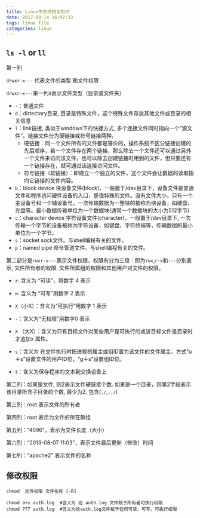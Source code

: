 ```yaml
---
title: Linux中文件相关知识
date: 2017-09-14 16:02:33
tags: linux file
categories: linux
---
```


## `ls -l` or `ll`

<!-- more -->

第一列

`drwxr-x---` 代表文件的类型 和文件权限

`drwxr-x---`第一列`d`表示文件类型（目录或文件夹）


- `-`：普通文件 
- `d`：dirtectory目录, 目录是特殊文件，这个特殊文件存放其他文件或目录的相关信息   
- `l`：link链接, 类似于windows下的快捷方式, 多个连接文件同时指向一个“源文件”。链接文件分为硬链接或符号链接两种。  
    - 硬链接：同一个文件所有的文件都是等价的，操作系统不区分链接创建的先后顺序，若一个文件存在两个链接，那么除去一个文件还可以通过另外一个文件来访问该文件，也可以除去创建链接时用到的文件，但只要还有一个链接存在，就可通过该连接访问文件。
    - 符号链接（软链接）：即建立一个独立的文件，这个文件会让数据的读取指向它链接的文件内容。
- `b`：block device 块设备文件(block)，一般置于/dev目录下，设备文件是普通文件和程序访问硬件设备的入口，是很特殊的文件。没有文件大小，只有一个主设备号和一个辅设备号。一次传输数据为一整块的被称为块设备，如硬盘、光盘等。最小数据传输单位为一个数据块(通常一个数据块的大小为512字节)
- `c`：character device 字符设备文件(character)，一般置于/dev目录下, 一次传输一个字节的设备被称为字符设备，如键盘、字符终端等，传输数据的最小单位为一个字节。
- `s`：socket sock文件。与shell编程有关的文件。
- `p`：named pipe 命令管道文件。与shell编程有关的文件。


第二部分是`rwxr-x---`表示文件权限，权限有分为三段：即为`rwx`,`r-x`和`---`分别表示, 文件所有者的权限. 文件所属组的权限和其他用户对文件的权限。

- `r`: 含义为 “可读”，用数字 4 表示   
- `w`: 含义为 “可写”用数字 2 表示  
- `X`（小X）：含义为“可执行”用数字 1 表示  
- `-`：含义为“无权限”用数字0 表示
 
- `X` （大X）：含义为只有目标文件对某些用户是可执行的或该目标文件是目录时才追加x 属性。   
- `s`：含义为 在文件执行时把进程的属主或组ID置为该文件的文件属主。方式“u＋s”设置文件的用户ID位，“g＋s”设置组ID位。   
- `t`：含义为保存程序的文本到交换设备上  

第二列：如果是文件, 则2表示文件硬链接个数. 如果是一个目录，则第2字段表示该目录所含子目录的个数, 最少为2, 包含(`./`,`../`)
  
第三列：root 表示文件的所有者   
  
第四列：root 表示为文件的所在群组   
  
第五列：“4096”，表示为文件长度（大小）
  
第六列：“2013-08-07 11:03”，表示文件最后更新（修改）时间  
  
第七列：“apache2” 表示文件的名称

## 修改权限

`chmod  文件权限 文件名称 [-R]`

```
chmod a+x auth.log  #含义为 给 auth.log 文件赋予所有者可执行权限
chmod 777 auth.log  #含义为给auth.log文件赋予任何可读，可写，可执行权限
```
